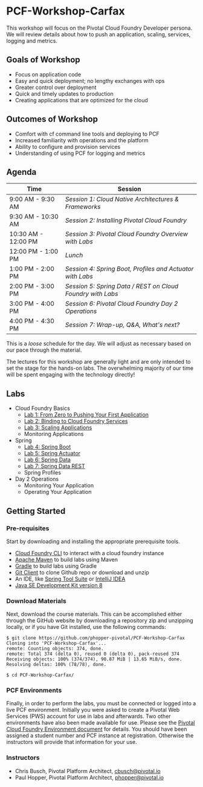 # PCF-Workshop-Carfax
This workshop will focus on the Pivotal Cloud Foundry Developer persona. We will review details about how to push an application, scaling, services, logging and metrics.

## Goals of Workshop
* Focus on application code
* Easy and quick deployment; no lengthy exchanges with ops
* Greater control over deployment
* Quick and timely updates to production
* Creating applications that are optimized for the cloud

## Outcomes of Workshop
* Comfort with cf command line tools and deploying to PCF
* Increased familiarity with operations and the platform
* Ability to configure and provision services
* Understanding of using PCF for logging and metrics

## Agenda

Time | Session
---- | -------
9:00 AM - 9:30 AM | _Session 1: Cloud Native Architectures & Frameworks_
9:30 AM - 10:30 AM | _Session 2: Installing Pivotal Cloud Foundry_
10:30 AM - 12:00 PM | _Session 3: Pivotal Cloud Foundry Overview with Labs_
12:00 PM - 1:00 PM | _Lunch_
1:00 PM - 2:00 PM | _Session 4: Spring Boot, Profiles and Actuator with Labs_
2:00 PM - 3:00 PM | _Session 5: Spring Data / REST on Cloud Foundry with Labs_
3:00 PM - 4:00 PM | _Session 6: Pivotal Cloud Foundry Day 2 Operations_
4:00 PM - 4:30 PM | _Session 7: Wrap-up, Q&A, What's next?_

This is a _loose_ schedule for the day. We will adjust as necessary based on our pace through the material.

The lectures for this workshop are generally light and are only intended to set the stage for the hands-on labs.
The overwhelming majority of our time will be spent engaging with the technology directly!

## Labs
* Cloud Foundry Basics
  * [Lab 1: From Zero to Pushing Your First Application](labs/lab01_cf_push/README.md)
  * [Lab 2: Binding to Cloud Foundry Services](labs/lab02_bind_services/README.md)
  * [Lab 3: Scaling Applications](labs/lab03_scaling/README.md)
  * Monitoring Applications
* Spring
  * [Lab 4: Spring Boot](labs/lab04_spring_boot/README.md)
  * [Lab 5: Spring Actuator](labs/lab05_spring_actuator/README.md)
  * [Lab 6: Spring Data](labs/lab06_spring_data/README.md)
  * [Lab 7: Spring Data REST](labs/lab07_spring_data_rest/README.md)
  * Spring Profiles
* Day 2 Operations
  * Monitoring Your Application
  * Operating Your Application

## Getting Started
### Pre-requisites
Start by downloading and installing the appropriate prerequisite tools.
- [Cloud Foundry CLI](https://goo.gl/M0pH4i) to interact with a cloud foundry instance
- [Apache Maven](http://info.pivotal.io/HI002010A6ZlRJR1NeU00eC) to build labs using Maven
- [Gradle](https://services.gradle.org/distributions/gradle-3.1-all.zip) to build labs using Gradle
- [Git Client](https://git-scm.com/downloads) to clone Github repo or download and unzip
- An IDE, like [Spring Tool Suite](https://spring.io/tools/sts/all) or [IntelliJ IDEA](https://www.jetbrains.com/idea/download/)
- [Java SE Development Kit version 8](http://info.pivotal.io/n0I60i3021AN0JU0le10CRR)

### Download Materials
Next, download the course materials. This can be accomplished either through the GitHub website by downloading a repository zip and unzipping locally, or if you have Git installed, use the following commands:
```
$ git clone https://github.com/phopper-pivotal/PCF-Workshop-Carfax
Cloning into 'PCF-Workshop-Carfax'...
remote: Counting objects: 374, done.
remote: Total 374 (delta 0), reused 0 (delta 0), pack-reused 374
Receiving objects: 100% (374/374), 90.87 MiB | 13.65 MiB/s, done.
Resolving deltas: 100% (78/78), done.

$ cd PCF-Workshop-Carfax/
```

### PCF Environments
Finally, in order to perform the labs, you must be connected or logged into a live PCF environment. Initially you were asked to create a Pivotal Web Services (PWS) account for use in labs and afterwards. Two other environments have also been made available for use. Please see the [Pivotal Cloud Foundry Environment document](Common/env_info.md) for details. You should have been assigned a student number and PCF instance at registration. Otherwise the instructors will provide that information for your use.

### Instructors
* Chris Busch, Pivotal Platform Architect, cbusch@pivotal.io
* Paul Hopper, Pivotal Platform Architect, phopper@pivotal.io


